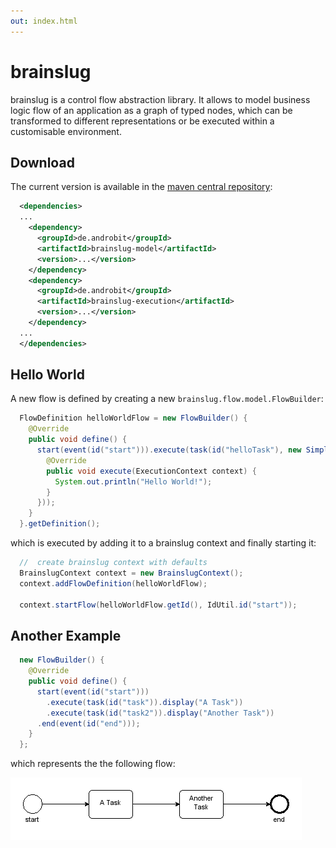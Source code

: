 ```yaml
---
out: index.html
---
```


# brainslug

brainslug is a control flow abstraction library. 
It allows to model business logic flow of an application as a graph of typed nodes, 
which can be transformed to different representations or be executed within a customisable environment.

## Download

The current version is available in the [maven central repository](http://search.maven.org/#search%7Cga%7C1%7Cbrainslug):

```xml
  <dependencies>
  ...
    <dependency>
      <groupId>de.androbit</groupId>
      <artifactId>brainslug-model</artifactId>
      <version>...</version>
    </dependency>
    <dependency>
      <groupId>de.androbit</groupId>
      <artifactId>brainslug-execution</artifactId>
      <version>...</version>
    </dependency>
  ...
  </dependencies>
```

## Hello World

A new flow is defined by creating a new `brainslug.flow.model.FlowBuilder`:

```java
  FlowDefinition helloWorldFlow = new FlowBuilder() {
    @Override
    public void define() {
      start(event(id("start"))).execute(task(id("helloTask"), new SimpleTask() {
        @Override
        public void execute(ExecutionContext context) {
          System.out.println("Hello World!");
        }
      }));
    }
  }.getDefinition();
```

which is executed by adding it to a brainslug context and finally starting it:

```java
  //  create brainslug context with defaults
  BrainslugContext context = new BrainslugContext();
  context.addFlowDefinition(helloWorldFlow);
  
  context.startFlow(helloWorldFlow.getId(), IdUtil.id("start"));
```

## Another Example

```java
  new FlowBuilder() {
    @Override
    public void define() {
      start(event(id("start")))
        .execute(task(id("task")).display("A Task"))
        .execute(task(id("task2")).display("Another Task"))
      .end(event(id("end")));
    }
  };
```

which represents the the following flow:

![task_flow](images/task_flow.png)


